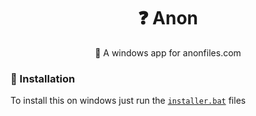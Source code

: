 <div align="center">

# ❓ Anon

🧵 A windows app for anonfiles.com

</div>

### 🎀 Installation

To install this on windows just run the [`installer.bat`](https://github.com/NotGabry/anon/blob/main/installer.bat) files
